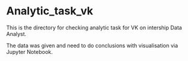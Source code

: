 # Analytic_task_vk

This is the directory for checking analytic task for VK on intership Data Analyst.

The data was given and need to do conclusions with visualisation via Jupyter Notebook.
